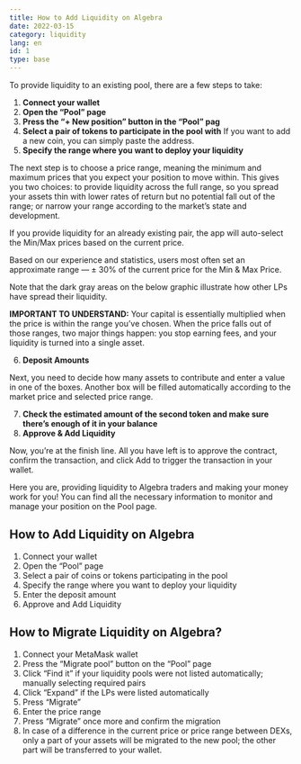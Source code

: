 ```yaml
---
title: How to Add Liquidity on Algebra
date: 2022-03-15
category: liquidity
lang: en
id: 1
type: base
---
```

To provide liquidity to an existing pool, there are a few steps to take:

1. **Connect your wallet**
2. **Open the “Pool” page**
3. **Press the “+ New position” button in the “Pool” pag**
4. **Select a pair of tokens to participate in the pool with** If you want to add a new coin, you can simply paste the address.
5. **Specify the range where you want to deploy your liquidity**

The next step is to choose a price range, meaning the minimum and maximum prices that you expect your position to move within. This gives you two choices: to provide liquidity across the full range, so you spread your assets thin with lower rates of return but no potential fall out of the range; or narrow your range according to the market’s state and development.

If you provide liquidity for an already existing pair, the app will auto-select the Min/Max prices based on the current price.

Based on our experience and statistics, users most often set an approximate range — ± 30% of the current price for the Min & Max Price.

Note that the dark gray areas on the below graphic illustrate how other LPs have spread their liquidity.

**IMPORTANT TO UNDERSTAND:** Your capital is essentially multiplied when the price is within the range you’ve chosen. When the price falls out of those ranges, two major things happen: you stop earning fees, and your liquidity is turned into a single asset.

6. **Deposit Amounts**

Next, you need to decide how many assets to contribute and enter a value in one of the boxes. Another box will be filled automatically according to the market price and selected price range.

7. **Check the estimated amount of the second token and make sure there’s enough of it in your balance**
8. **Approve & Add Liquidity**

Now, you’re at the finish line. All you have left is to approve the contract, confirm the transaction, and click Add to trigger the transaction in your wallet.

Here you are, providing liquidity to Algebra traders and making your money work for you! You can find all the necessary information to monitor and manage your position on the Pool page.

## How to Add Liquidity on Algebra

1. Connect your wallet
2. Open the “Pool” page
3. Select a pair of coins or tokens participating in the pool
4. Specify the range where you want to deploy your liquidity
5. Enter the deposit amount
6. Approve and Add Liquidity

## How to Migrate Liquidity on Algebra?

1. Connect your MetaMask wallet
2. Press the “Migrate pool” button on the “Pool” page
3. Click “Find it” if your liquidity pools were not listed automatically; manually selecting required pairs
4. Click “Expand” if the LPs were listed automatically
5. Press “Migrate”
6. Enter the price range
7. Press “Migrate” once more and confirm the migration
8. In case of a difference in the current price or price range between DEXs, only a part of your assets will be migrated to the new pool; the other part will be transferred to your wallet.